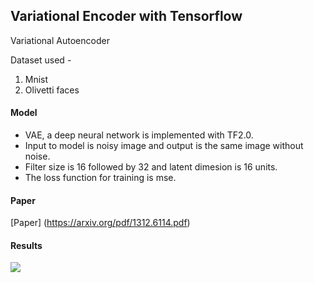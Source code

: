 ## Variational Encoder with Tensorflow

Variational Autoencoder

Dataset used -
1. Mnist 
2. Olivetti faces

#### Model

- VAE, a deep neural network is implemented with TF2.0.
- Input to model is noisy image and output is the same image without noise.
- Filter size is 16 followed by 32 and latent dimesion is 16 units.
- The loss function for training is mse.

#### Paper 
[Paper] (https://arxiv.org/pdf/1312.6114.pdf)

#### Results

![](https://raw.githubusercontent.com/TanyaChutani/Unet/master/Output/unet1.png)<br />
